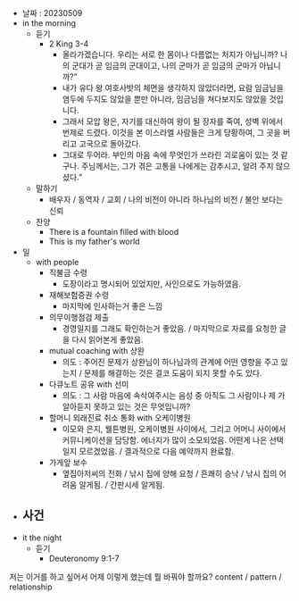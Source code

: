 - 날짜 : 20230509
- in the morning
	- 듣기
		- 2 King 3-4
			- 올라가겠습니다. 우리는 서로 한 몸이나 다름없는 처지가 아닙니까? 나의 군대가 곧 임금의 군대이고, 나의 군마가 곧 임금의 군마가 아닙니까?” 
			- 내가 유다 왕 여호사밧의 체면을 생각하지 않았더라면, 요람 임금님을 염두에 두지도 않았을 뿐만 아니라, 임금님을 쳐다보지도 않았을 것입니다. 
			- 그래서 모압 왕은, 자기를 대신하여 왕이 될 장자를 죽여, 성벽 위에서 번제로 드렸다. 이것을 본 이스라엘 사람들은 크게 당황하여, 그 곳을 버리고 고국으로 돌아갔다. 
			- 그대로 두어라. 부인의 마음 속에 무엇인가 쓰라린 괴로움이 있는 것 같구나. 주님께서는, 그가 겪은 고통을 나에게는 감추시고, 알려 주지 않으셨다.” 
	- 말하기
		- 배우자 / 동역자 / 교회 / 나의 비전이 아니라 하나님의 비전 / 불안 보다는 신뢰
	- 찬양
		- There is a fountain filled with blood
		- This is my father's world
- 일
	- with people
		- 직불금 수령
			- 도장이라고 명시되어 있었지만, 사인으로도 가능하였음.
		- 재해보험증권 수령
			- 마지막에 인사하는거 좋은 느낌
		- 의무이행점검 제출
			- 경영일지를 그래도 확인하는거 좋았음. / 마지막으로 자료를 요청한 글을 다시 읽어본게 좋았음.
		- mutual coaching with 상완
			- 의도 : 주어진 문제가 상완님이 하나님과의 관계에 어떤 영향을 주고 있는지 / 문제를 해결하는 것은 결코 도움이 되지 못할 수도 있다.
		- 다큐노트 공유 with 선미
			- 의도 : 그 사람 마음에 속삭여주시는 음성 중 아직도 그 사람이나 제 가 알아듣지 못하고 있는 것은 무엇입니까?
		- 할머니 외래진료 취소 통화 with 오케이병원
			- 이모와 은지, 웰튼병원, 오케이병원 사이에서, 그리고 어머니 사이에서 커뮤니케이션을 담당함. 에너지가 많이 소모되었음. 어떤게 나은 선택일지 모르겠었음. / 결과적으로 다음 예약까지 완료함.
		- 가게앞 보수
			- 옆집아저씨의 전화 / 낚시 집에 양해 요청 / 흔쾌히 승낙 / 낚시 집의 어려움 알게됨. / 간판시세 알게됨.
- 사건
	- 
- it the night
	- 듣기
		- Deuteronomy  9:1-7



저는 이거를 하고 싶어서 어제 이렇게 했는데 뭘 바꿔야 할까요?
content / pattern / relationship